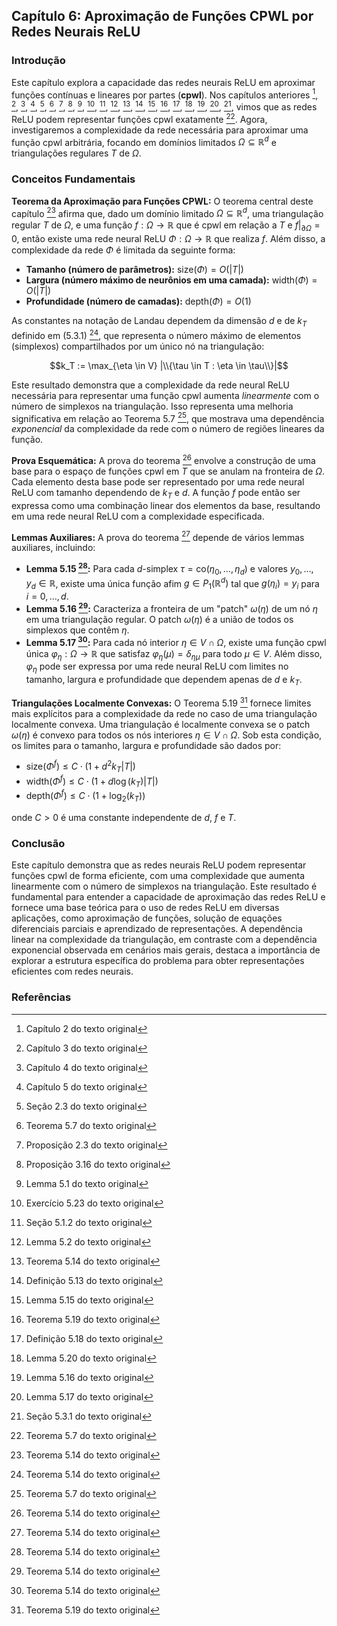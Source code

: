 ## Capítulo 6: Aproximação de Funções CPWL por Redes Neurais ReLU

### Introdução
Este capítulo explora a capacidade das redes neurais ReLU em aproximar funções contínuas e lineares por partes (**cpwl**). Nos capítulos anteriores [^1], [^2], [^3], [^4], [^5], [^6], [^7], [^8], [^9], [^10], [^11], [^12], [^13], [^14], [^15], [^16], [^17], [^18], [^19], [^20], [^21], vimos que as redes ReLU podem representar funções cpwl exatamente [^6]. Agora, investigaremos a complexidade da rede necessária para aproximar uma função cpwl arbitrária, focando em domínios limitados $\Omega \subseteq \mathbb{R}^d$ e triangulações regulares $T$ de $\Omega$.

### Conceitos Fundamentais

**Teorema da Aproximação para Funções CPWL:**
O teorema central deste capítulo [^13] afirma que, dado um domínio limitado $\Omega \subseteq \mathbb{R}^d$, uma triangulação regular $T$ de $\Omega$, e uma função $f : \Omega \rightarrow \mathbb{R}$ que é cpwl em relação a $T$ e $f|_{\partial \Omega} = 0$, então existe uma rede neural ReLU $\Phi : \Omega \rightarrow \mathbb{R}$ que realiza $f$. Além disso, a complexidade da rede $\Phi$ é limitada da seguinte forma:

*   **Tamanho (número de parâmetros):** $\text{size}(\Phi) = O(|T|)$
*   **Largura (número máximo de neurônios em uma camada):** $\text{width}(\Phi) = O(|T|)$
*   **Profundidade (número de camadas):** $\text{depth}(\Phi) = O(1)$

As constantes na notação de Landau dependem da dimensão $d$ e de $k_T$ definido em (5.3.1) [^13], que representa o número máximo de elementos (simplexos) compartilhados por um único nó na triangulação:

$$k_T := \max_{\eta \in V} |\\{\tau \in T : \eta \in \tau\\}|$$

Este resultado demonstra que a complexidade da rede neural ReLU necessária para representar uma função cpwl aumenta *linearmente* com o número de simplexos na triangulação. Isso representa uma melhoria significativa em relação ao Teorema 5.7 [^6], que mostrava uma dependência *exponencial* da complexidade da rede com o número de regiões lineares da função.

**Prova Esquemática:**
A prova do teorema [^13] envolve a construção de uma base para o espaço de funções cpwl em $T$ que se anulam na fronteira de $\Omega$. Cada elemento desta base pode ser representado por uma rede neural ReLU com tamanho dependendo de $k_T$ e $d$. A função $f$ pode então ser expressa como uma combinação linear dos elementos da base, resultando em uma rede neural ReLU com a complexidade especificada.

**Lemmas Auxiliares:**
A prova do teorema [^13] depende de vários lemmas auxiliares, incluindo:

*   **Lemma 5.15 [^13]:** Para cada $d$-simplex $\tau = \text{co}(\eta_0, \dots, \eta_d)$ e valores $y_0, \dots, y_d \in \mathbb{R}$, existe uma única função afim $g \in P_1(\mathbb{R}^d)$ tal que $g(\eta_i) = y_i$ para $i = 0, \dots, d$.
*   **Lemma 5.16 [^13]:** Caracteriza a fronteira de um "patch" $\omega(\eta)$ de um nó $\eta$ em uma triangulação regular. O patch $\omega(\eta)$ é a união de todos os simplexos que contêm $\eta$.
*   **Lemma 5.17 [^13]:** Para cada nó interior $\eta \in V \cap \Omega$, existe uma função cpwl única $\varphi_\eta : \Omega \rightarrow \mathbb{R}$ que satisfaz $\varphi_\eta(\mu) = \delta_{\eta \mu}$ para todo $\mu \in V$. Além disso, $\varphi_\eta$ pode ser expressa por uma rede neural ReLU com limites no tamanho, largura e profundidade que dependem apenas de $d$ e $k_T$.

**Triangulações Localmente Convexas:**
O Teorema 5.19 [^16] fornece limites mais explícitos para a complexidade da rede no caso de uma triangulação localmente convexa. Uma triangulação é localmente convexa se o patch $\omega(\eta)$ é convexo para todos os nós interiores $\eta \in V \cap \Omega$. Sob esta condição, os limites para o tamanho, largura e profundidade são dados por:

*   $\text{size}(\Phi^f) \leq C \cdot (1 + d^2 k_T |T|)$
*   $\text{width}(\Phi^f) \leq C \cdot (1 + d \log(k_T) |T|)$
*   $\text{depth}(\Phi^f) \leq C \cdot (1 + \log_2(k_T))$

onde $C > 0$ é uma constante independente de $d$, $f$ e $T$.

### Conclusão

Este capítulo demonstra que as redes neurais ReLU podem representar funções cpwl de forma eficiente, com uma complexidade que aumenta linearmente com o número de simplexos na triangulação. Este resultado é fundamental para entender a capacidade de aproximação das redes ReLU e fornece uma base teórica para o uso de redes ReLU em diversas aplicações, como aproximação de funções, solução de equações diferenciais parciais e aprendizado de representações. A dependência linear na complexidade da triangulação, em contraste com a dependência exponencial observada em cenários mais gerais, destaca a importância de explorar a estrutura específica do problema para obter representações eficientes com redes neurais.

### Referências
[^1]: Capítulo 2 do texto original
[^2]: Capítulo 3 do texto original
[^3]: Capítulo 4 do texto original
[^4]: Capítulo 5 do texto original
[^5]: Seção 2.3 do texto original
[^6]: Teorema 5.7 do texto original
[^7]: Proposição 2.3 do texto original
[^8]: Proposição 3.16 do texto original
[^9]: Lemma 5.1 do texto original
[^10]: Exercício 5.23 do texto original
[^11]: Seção 5.1.2 do texto original
[^12]: Lemma 5.2 do texto original
[^13]: Teorema 5.14 do texto original
[^14]: Definição 5.13 do texto original
[^15]: Lemma 5.15 do texto original
[^16]: Teorema 5.19 do texto original
[^17]: Definição 5.18 do texto original
[^18]: Lemma 5.20 do texto original
[^19]: Lemma 5.16 do texto original
[^20]: Lemma 5.17 do texto original
[^21]: Seção 5.3.1 do texto original
<!-- END -->